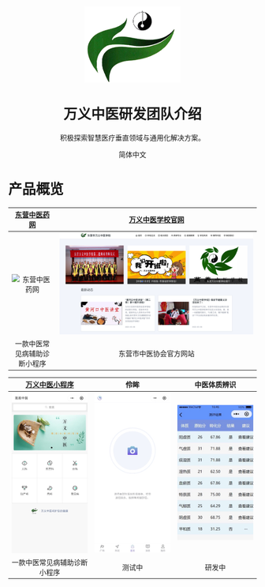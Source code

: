 <div align="center">
  <img alt="WYZY Logo" src="./images/wanyitcm_logo.png"/>
</div>

<div align="center">
  <h1>万义中医研发团队介绍</h1>
</div>

<div align="center">

积极探索智慧医疗垂直领域与通用化解决方案。

</div>

<div align="center">

简体中文

</div>

# 产品概览

| [东营中医药网](https://www.dyzyxh.cn) | [万义中医学校官网](https://www.dyzyxh.cn/wyzyschool) |
| :----: | :----: |
| ![东营中医药网](./images/table/dyzyyw/dyzyyw-home.png) | ![万义中医学校官网](./images/table/wyzyschool/wyzyschool-home.png) |
| 一款中医常见病辅助诊断小程序 | 东营市中医协会官方网站 | 万义中医学校官方网站 |



| [万义中医小程序](./images/QRCode/wyzy-qrcode.png) | 伶眸 | 中医体质辨识 |
| :----: | :----: | :----: |
| ![万义中医小程序码](./images/table/wyzy/wyzy-home.jpg) | ![伶眸](./images/table/lm/lm.jpg) | ![中医体质辨识](./images/table/tzbs/tzbs.jpeg) |
| 一款中医常见病辅助诊断小程序 | 测试中 | 研发中 |